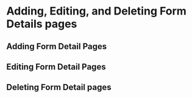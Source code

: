 # Adding, Editing, and Deleting Form Details pages #
## Adding Form Detail Pages ##

## Editing Form Detail Pages ##

## Deleting Form Detail pages ##
